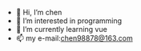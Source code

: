 - 👋 Hi, I’m chen
- 👀 I’m interested in programming
- 🌱 I’m currently learning vue
- 📫 my e-mail:chen98878@163.com

<!---
YIBOsWIFE/YIBOsWIFE is a ✨ special ✨ repository because its `README.md` (this file) appears on your GitHub profile.
You can click the Preview link to take a look at your changes.
--->
